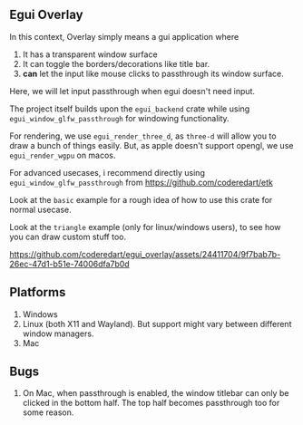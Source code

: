 ## Egui Overlay
In this context, Overlay simply means a gui application where
1. It has a transparent window surface
2. It can toggle the borders/decorations like title bar.
3. **can** let the input like mouse clicks to passthrough its window surface.

Here, we will let input passthrough when egui doesn't need input. 

The project itself builds upon the `egui_backend` crate while using `egui_window_glfw_passthrough` for windowing functionality. 

For rendering, we use `egui_render_three_d`, as `three-d` will allow you to draw a bunch of things easily. 
But, as apple doesn't support opengl, we use `egui_render_wgpu` on macos.

For advanced usecases, i recommend directly using `egui_window_glfw_passthrough` from https://github.com/coderedart/etk

Look at the `basic` example for a rough idea of how to use this crate for normal usecase.

Look at the `triangle` example (only for linux/windows users), to see how you can draw custom stuff too.



https://github.com/coderedart/egui_overlay/assets/24411704/9f7bab7b-26ec-47d1-b51e-74006dfa7b0d

## Platforms
1. Windows
2. Linux (both X11 and Wayland). But support might vary between different window managers.
3. Mac

## Bugs
1. On Mac, when passthrough is enabled, the window titlebar can only be clicked in the bottom half. The top half becomes passthrough too for some reason.